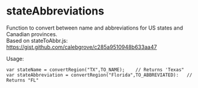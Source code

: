   # stateAbbreviations
Function to convert between name and abbreviations for US states and Canadian provinces.  
Based on stateToAbbr.js: https://gist.github.com/calebgrove/c285a9510948b633aa47

Usage:
```
var stateName = convertRegion("TX",TO_NAME);    // Returns 'Texas"  
var stateAbbreviation = convertRegion("Florida",TO_ABBREVIATED):   // Returns "FL"  
```


